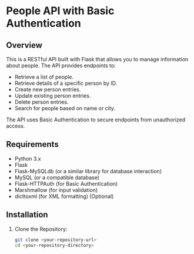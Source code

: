 # People API with Basic Authentication

## Overview

This is a RESTful API built with Flask that allows you to manage information about people. The API provides endpoints to:

* Retrieve a list of people.
* Retrieve details of a specific person by ID.
* Create new person entries.
* Update existing person entries.
* Delete person entries.
* Search for people based on name or city.

The API uses Basic Authentication to secure endpoints from unauthorized access.

## Requirements

* Python 3.x
* Flask
* Flask-MySQLdb (or a similar library for database interaction)
* MySQL (or a compatible database)
* Flask-HTTPAuth (for Basic Authentication)
* Marshmallow (for input validation)
* dicttoxml (for XML formatting) (Optional)

## Installation

1. Clone the Repository:

   ```bash
   git clone <your-repository-url>
   cd <your-repository-directory>
